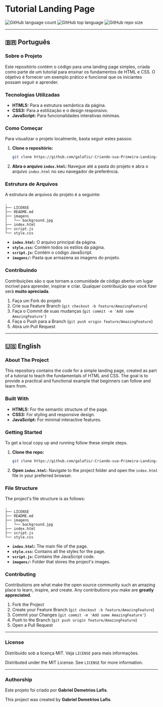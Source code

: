 # Tutorial Landing Page

![GitHub language count](https://img.shields.io/github/languages/count/galafis/-Criando-sua-Primeira-Landing-Page-com-HTML-e-CSS?style=flat-square)
![GitHub top language](https://img.shields.io/github/languages/top/galafis/-Criando-sua-Primeira-Landing-Page-com-HTML-e-CSS?style=flat-square)
![GitHub repo size](https://img.shields.io/github/repo-size/galafis/-Criando-sua-Primeira-Landing-Page-com-HTML-e-CSS?style=flat-square)


---

## 🇧🇷 Português

### Sobre o Projeto

Este repositório contém o código para uma landing page simples, criada como parte de um tutorial para ensinar os fundamentos de HTML e CSS. O objetivo é fornecer um exemplo prático e funcional que os iniciantes possam seguir e aprender.

### Tecnologias Utilizadas

*   **HTML5:** Para a estrutura semântica da página.
*   **CSS3:** Para a estilização e o design responsivo.
*   **JavaScript:** Para funcionalidades interativas mínimas.

### Como Começar

Para visualizar o projeto localmente, basta seguir estes passos:

1.  **Clone o repositório:**
    ```bash
    git clone https://github.com/galafis/-Criando-sua-Primeira-Landing-Page-com-HTML-e-CSS.git
    ```
2.  **Abra o arquivo `index.html`:**
    Navegue até a pasta do projeto e abra o arquivo `index.html` no seu navegador de preferência.

### Estrutura de Arquivos

A estrutura de arquivos do projeto é a seguinte:

```
.
├── LICENSE
├── README.md
├── imagens
│   └── background.jpg
├── index.html
├── script.js
└── style.css
```

*   **`index.html`:** O arquivo principal da página.
*   **`style.css`:** Contém todos os estilos da página.
*   **`script.js`:** Contém o código JavaScript.
*   **`imagens/`:** Pasta que armazena as imagens do projeto.

### Contribuindo

Contribuições são o que tornam a comunidade de código aberto um lugar incrível para aprender, inspirar e criar. Qualquer contribuição que você fizer será **muito apreciada**.

1.  Faça um Fork do projeto
2.  Crie sua Feature Branch (`git checkout -b feature/AmazingFeature`)
3.  Faça o Commit de suas mudanças (`git commit -m 'Add some AmazingFeature'`)
4.  Faça o Push para a Branch (`git push origin feature/AmazingFeature`)
5.  Abra um Pull Request

---

## 🇺🇸 English

### About The Project

This repository contains the code for a simple landing page, created as part of a tutorial to teach the fundamentals of HTML and CSS. The goal is to provide a practical and functional example that beginners can follow and learn from.

### Built With

*   **HTML5:** For the semantic structure of the page.
*   **CSS3:** For styling and responsive design.
*   **JavaScript:** For minimal interactive features.

### Getting Started

To get a local copy up and running follow these simple steps.

1.  **Clone the repo:**
    ```bash
    git clone https://github.com/galafis/-Criando-sua-Primeira-Landing-Page-com-HTML-e-CSS.git
    ```
2.  **Open `index.html`:**
    Navigate to the project folder and open the `index.html` file in your preferred browser.

### File Structure

The project's file structure is as follows:

```
.
├── LICENSE
├── README.md
├── imagens
│   └── background.jpg
├── index.html
├── script.js
└── style.css
```

*   **`index.html`:** The main file of the page.
*   **`style.css`:** Contains all the styles for the page.
*   **`script.js`:** Contains the JavaScript code.
*   **`imagens/`:** Folder that stores the project's images.

### Contributing

Contributions are what make the open source community such an amazing place to learn, inspire, and create. Any contributions you make are **greatly appreciated**.

1.  Fork the Project
2.  Create your Feature Branch (`git checkout -b feature/AmazingFeature`)
3.  Commit your Changes (`git commit -m 'Add some AmazingFeature'`)
4.  Push to the Branch (`git push origin feature/AmazingFeature`)
5.  Open a Pull Request

---

### License

Distribuído sob a licença MIT. Veja `LICENSE` para mais informações.

Distributed under the MIT License. See `LICENSE` for more information.

---

### Authorship

Este projeto foi criado por **Gabriel Demetrios Lafis**.

This project was created by **Gabriel Demetrios Lafis**.
